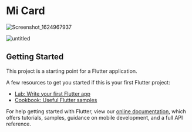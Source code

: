 # Mi Card
![Screenshot_1624967937](https://user-images.githubusercontent.com/76204009/123793582-8b8aac00-d8ea-11eb-82a3-3f76a5b5f594.png)

![untitled](https://user-images.githubusercontent.com/76204009/123947617-3e214400-d9a9-11eb-98e3-bc2a1fb30f5e.gif)

## Getting Started

This project is a starting point for a Flutter application.

A few resources to get you started if this is your first Flutter project:

- [Lab: Write your first Flutter app](https://flutter.dev/docs/get-started/codelab)
- [Cookbook: Useful Flutter samples](https://flutter.dev/docs/cookbook)

For help getting started with Flutter, view our
[online documentation](https://flutter.dev/docs), which offers tutorials,
samples, guidance on mobile development, and a full API reference.
